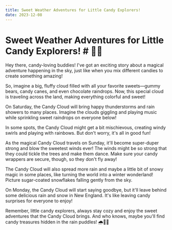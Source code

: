 ```yaml
---
title: Sweet Weather Adventures for Little Candy Explorers!
date: 2023-12-08
---
```

# Sweet Weather Adventures for Little Candy Explorers! # 🍭🌈

Hey there, candy-loving buddies! I've got an exciting story about a magical adventure happening in the sky, just like when you mix different candies to create something amazing!

So, imagine a big, fluffy cloud filled with all your favorite sweets—gummy bears, candy canes, and even chocolate raindrops. Now, this special cloud is traveling across the land, making everything colorful and sweet!

On Saturday, the Candy Cloud will bring happy thunderstorms and rain showers to many places. Imagine the clouds giggling and playing music while sprinkling sweet raindrops on everyone below!

In some spots, the Candy Cloud might get a bit mischievous, creating windy swirls and playing with rainbows. But don't worry, it's all in good fun!

As the magical Candy Cloud travels on Sunday, it'll become super-duper strong and blow the sweetest winds ever! The winds might be so strong that they could tickle the trees and make them dance. Make sure your candy wrappers are secure, though, so they don't fly away!

The Candy Cloud will also spread more rain and maybe a little bit of snowy magic in some places, like turning the world into a winter wonderland! Picture sugar-coated snowflakes falling gently from the sky.

On Monday, the Candy Cloud will start saying goodbye, but it'll leave behind some delicious rain and snow in New England. It's like leaving candy surprises for everyone to enjoy!

Remember, little candy explorers, always stay cozy and enjoy the sweet adventures that the Candy Cloud brings. And who knows, maybe you'll find candy treasures hidden in the rain puddles! 🌧️🍬✨
